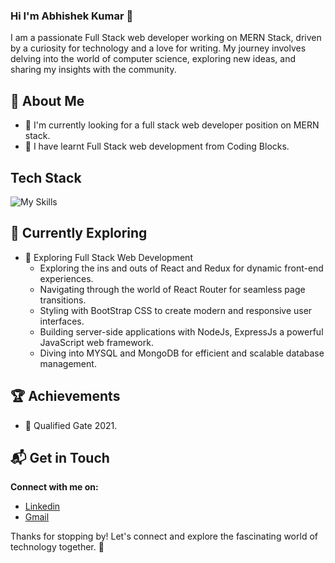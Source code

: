 ### Hi I'm Abhishek Kumar 👋

I am a passionate Full Stack web developer working on MERN Stack, driven by a curiosity for technology and a love for writing. My journey involves delving into the world of computer science, exploring new ideas, and sharing my insights with the community.

## 🚀 About Me

- 🔭 I'm currently looking for a full stack web developer position on MERN stack.
- 📝 I have learnt Full Stack web development from Coding Blocks.

## Tech Stack
![My Skills](https://skillicons.dev/icons?i=cpp,js,html,css,nodejs,express,mongodb,mysql,postman,react)

## 🌱 Currently Exploring

- 🚀 Exploring Full Stack Web Development
  - Exploring the ins and outs of React and Redux for dynamic front-end experiences.
  - Navigating through the world of React Router for seamless page transitions.
  - Styling with BootStrap CSS to create modern and responsive user interfaces.
  - Building server-side applications with NodeJs, ExpressJs a powerful JavaScript web framework.
  - Diving into MYSQL and MongoDB for efficient and scalable database management.

 ## 🏆 Achievements

- 🌟 Qualified Gate 2021.

## 📬 Get in Touch

 **Connect with me on:**
- [Linkedin](https://www.linkedin.com/in/abhishek-kumar1711/)
- [Gmail](abhishek.singh171197@gmail.com)

Thanks for stopping by! Let's connect and explore the fascinating world of technology together. 🚀

<!--
**singh1711/singh1711** is a ✨ _special_ ✨ repository because its `README.md` (this file) appears on your GitHub profile.

Here are some ideas to get you started:

- 🔭 I’m currently working on ...
- 🌱 I’m currently learning ...
- 👯 I’m looking to collaborate on ...
- 🤔 I’m looking for help with ...
- 💬 Ask me about ...
- 📫 How to reach me: ...
- 😄 Pronouns: ...
- ⚡ Fun fact: ...
-->
